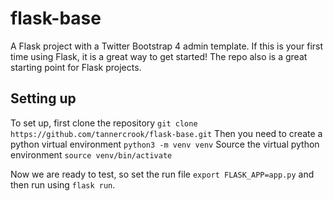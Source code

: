# flask-base
A Flask project with a Twitter Bootstrap 4 admin template. If this is your first time using Flask, it is a great way to get started! The repo also is a great starting point for Flask projects.

## Setting up
To set up, first clone the repository `git clone https://github.com/tannercrook/flask-base.git`
Then you need to create a python virtual environment `python3 -m venv venv`
Source the virtual python environment `source venv/bin/activate`

Now we are ready to test, so set the run file `export FLASK_APP=app.py` and then run using `flask run`.


